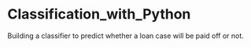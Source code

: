 # Classification_with_Python
Building a  classifier to predict whether a loan case will be paid off or not. 
